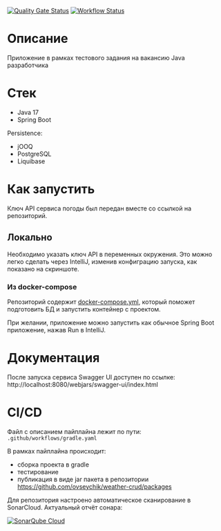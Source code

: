 [![Quality Gate Status](https://sonarcloud.io/api/project_badges/measure?project=ovseychik_weather-crud&metric=alert_status)](https://sonarcloud.io/summary/new_code?id=ovseychik_weather-crud)
[![Workflow Status](https://github.com/ovseychik/weather-crud/actions/workflows/gradle.yaml/badge.svg)](https://github.com/ovseychik/weather-crud/actions)

# Описание

Приложение в рамках тестового задания на вакансию Java разработчика

# Стек

* Java 17
* Spring Boot

Persistence:

* jOOQ
* PostgreSQL
* Liquibase

# Как запустить

Ключ API сервиса погоды был передан вместе со ссылкой на репозиторий.

## Локально

Необходимо указать ключ API в переменных окружения. Это можно легко сделать через IntelliJ, изменив конфиграцию запуска,
как показано на скриншоте.

### Из docker-compose

Репозиторий содержит [docker-compose.yml](docker-compose.yml), который поможет подготовить БД и запустить контейнер с
проектом.

При желании, приложение можно запустить как обычное Spring Boot приложение, нажав Run в IntelliJ.

# Документация

После запуска сервиса Swagger UI доступен по ссылке:
http://localhost:8080/webjars/swagger-ui/index.html

# CI/CD

Файл с описанием пайплайна лежит по пути: `.github/workflows/gradle.yaml`

В рамках пайплайна происходит:

* сборка проекта в gradle
* тестирование
* публикация в виде jar пакета в репозитории https://github.com/ovseychik/weather-crud/packages

Для репозитория настроено автоматическое сканирование в SonarCloud. Актуальный отчёт сонара:

[![SonarQube Cloud](https://sonarcloud.io/images/project_badges/sonarcloud-highlight.svg)](https://sonarcloud.io/summary/new_code?id=ovseychik_weather-crud)
